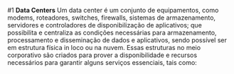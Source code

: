 #1 
**Data Centers**
Um data center é um conjunto de
equipamentos, como modems, roteadores,
switches, firewalls, sistemas de armazenamento,
servidores e controladores de disponibilização
de aplicativos; que possibilita e centraliza as
condições necessárias para armazenamento,
processamento e disseminação de dados e
aplicativos, sendo possível ser em estrutura
física in loco ou na nuvem.
Essas estruturas no meio corporativo são
criados para prover a disponibilidade e recursos
necessários para garantir alguns serviços
essenciais, tais como:
